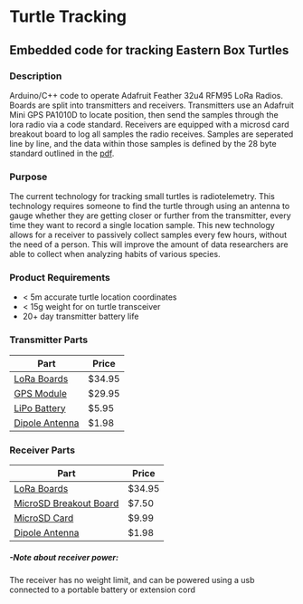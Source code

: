 # Turtle Tracking

## Embedded code for tracking Eastern Box Turtles

### Description

Arduino/C++ code to operate Adafruit Feather 32u4 RFM95 LoRa Radios. Boards are split into transmitters and receivers. Transmitters use an Adafruit Mini GPS PA1010D to locate position, then send the samples through the lora radio via a code standard. Receivers are equipped with a microsd card breakout board to log all samples the radio receives. Samples are seperated line by line, and the data within those samples is defined by the 28 byte standard outlined in the [pdf](Formatting.pdf).

### Purpose

The current technology for tracking small turtles is radiotelemetry. This technology requires someone to find the turtle through using an antenna to gauge whether they are getting closer or further from the transmitter, every time they want to record a single location sample. This new technology allows for a receiver to passively collect samples every few hours, without the need of a person. This will improve the amount of data researchers are able to collect when analyzing habits of various species.

### Product Requirements

* < 5m accurate turtle location coordinates
* < 15g weight for on turtle transceiver
* 20+ day transmitter battery life

### Transmitter Parts

| Part                                                                                  | Price  |
|---------------------------------------------------------------------------------------|--------|
| [LoRa Boards](https://www.adafruit.com/product/3078)                                  | $34.95 |
| [GPS Module](https://www.adafruit.com/product/4415)                                   | $29.95 |
| [LiPo Battery](https://www.adafruit.com/product/1317)                                 | $5.95  |
| [Dipole Antenna](https://www.digikey.com/en/products/detail/molex/1052620001/3918562?utm_adgroup=&utm_source=google&utm_medium=cpc&utm_campaign=PMax%20Shopping_Product_Medium%20ROAS%20Categories&utm_term=&utm_content=&utm_id=go_cmp-20223376311_adg-_ad-__dev-c_ext-_prd-3918562_sig-Cj0KCQjwr9m3BhDHARIsANut04YSBzpRy-2hhjNc40IiKBV0zNAmXBEovrMPh5oY-zLfD7GnWOpAwz8aAkT_EALw_wcB&gad_source=1&gclid=Cj0KCQjwr9m3BhDHARIsANut04YSBzpRy-2hhjNc40IiKBV0zNAmXBEovrMPh5oY-zLfD7GnWOpAwz8aAkT_EALw_wcB) | $1.98 |

### Receiver Parts

| Part                                                                                   | Price  |
|----------------------------------------------------------------------------------------|--------|
| [LoRa Boards](https://www.adafruit.com/product/3078)                                   | $34.95 |
| [MicroSD Breakout Board](https://www.adafruit.com/product/254)                         | $7.50  |
| [MicroSD Card](https://www.amazon.com/dp/B000H3E33A?ref=ppx_yo2ov_dt_b_fed_asin_title) | $9.99  |
| [Dipole Antenna](https://www.digikey.com/en/products/detail/molex/1052620001/3918562?utm_adgroup=&utm_source=google&utm_medium=cpc&utm_campaign=PMax%20Shopping_Product_Medium%20ROAS%20Categories&utm_term=&utm_content=&utm_id=go_cmp-20223376311_adg-_ad-__dev-c_ext-_prd-3918562_sig-Cj0KCQjwr9m3BhDHARIsANut04YSBzpRy-2hhjNc40IiKBV0zNAmXBEovrMPh5oY-zLfD7GnWOpAwz8aAkT_EALw_wcB&gad_source=1&gclid=Cj0KCQjwr9m3BhDHARIsANut04YSBzpRy-2hhjNc40IiKBV0zNAmXBEovrMPh5oY-zLfD7GnWOpAwz8aAkT_EALw_wcB) | $1.98 |

##### -Note about receiver power:

The receiver has no weight limit, and can be powered using a usb connected to a portable battery or extension cord
